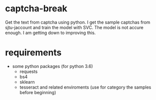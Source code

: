 # captcha-break

Get the text from captcha using python.
I get the sample captchas from sjtu-jaccount and train the model with SVC.
The model is not accure enough. I am getting down to improving this.

# requirements
* some python packages (for python 3.6)
  * requests
  * bs4
  * sklearn
  * tesseract and related enviroments (use for category the samples before beginning)
 
